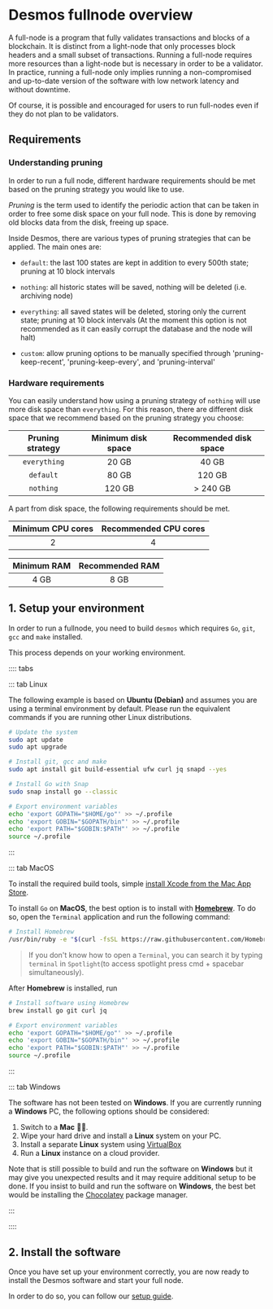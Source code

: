 # Desmos fullnode overview

A full-node is a program that fully validates transactions and blocks of a blockchain. It is distinct from a light-node
that only processes block headers and a small subset of transactions. Running a full-node requires more resources than a
light-node but is necessary in order to be a validator. In practice, running a full-node only implies running a
non-compromised and up-to-date version of the software with low network latency and without downtime.

Of course, it is possible and encouraged for users to run full-nodes even if they do not plan to be validators.

## Requirements

### Understanding pruning

In order to run a full node, different hardware requirements should be met based on the pruning strategy you would like
to use.

*Pruning* is the term used to identify the periodic action that can be taken in order to free some disk space on your
full node. This is done by removing old blocks data from the disk, freeing up space.

Inside Desmos, there are various types of pruning strategies that can be applied. The main ones are:

- `default`: the last 100 states are kept in addition to every 500th state; pruning at 10 block intervals

- `nothing`: all historic states will be saved, nothing will be deleted (i.e. archiving node)

- `everything`: all saved states will be deleted, storing only the current state; pruning at 10 block intervals (At the moment this option is not recommended as it can easily corrupt the database and the node will halt)

- `custom`: allow pruning options to be manually specified through 'pruning-keep-recent', 'pruning-keep-every', and 'pruning-interval'

### Hardware requirements

You can easily understand how using a pruning strategy of `nothing` will use more disk space than `everything`. For this
reason, there are different disk space that we recommend based on the pruning strategy you choose:

| Pruning strategy | Minimum disk space | Recommended disk space |
| :--------------: | :----------------: | :--------------------: |
| `everything` | 20 GB | 40 GB |
| `default` | 80 GB | 120 GB |
| `nothing` | 120 GB | \> 240 GB |

A part from disk space, the following requirements should be met.

| Minimum CPU cores | Recommended CPU cores |
| :---------------: | :-------------------: |
| 2 | 4 |

| Minimum RAM | Recommended RAM |
| :---------------: | :-------------------: |
| 4 GB | 8 GB |

## 1. Setup your environment

In order to run a fullnode, you need to build `desmos` which requires `Go`, `git`, `gcc` and `make` installed.

This process depends on your working environment.

:::: tabs

::: tab Linux

The following example is based on **Ubuntu (Debian)** and assumes you are using a terminal environment by default.
Please run the equivalent commands if you are running other Linux distributions.

```bash
# Update the system
sudo apt update
sudo apt upgrade

# Install git, gcc and make
sudo apt install git build-essential ufw curl jq snapd --yes

# Install Go with Snap
sudo snap install go --classic

# Export environment variables
echo 'export GOPATH="$HOME/go"' >> ~/.profile
echo 'export GOBIN="$GOPATH/bin"' >> ~/.profile
echo 'export PATH="$GOBIN:$PATH"' >> ~/.profile
source ~/.profile
```

:::

::: tab MacOS

To install the required build tools,
simple [install Xcode from the Mac App Store](https://apps.apple.com/hk/app/xcode/id497799835?l=en&mt=12).

To install `Go` on __MacOS__, the best option is to install with [__Homebrew__](https://brew.sh/). To do so, open
the `Terminal` application and run the following command:

```bash
# Install Homebrew
/usr/bin/ruby -e "$(curl -fsSL https://raw.githubusercontent.com/Homebrew/install/master/install)"
```

> If you don't know how to open a `Terminal`, you can search it by typing `terminal` in `Spotlight`(to access spotlight press cmd + spacebar simultaneously).

After __Homebrew__ is installed, run

```bash
# Install software using Homebrew
brew install go git curl jq

# Export environment variables
echo 'export GOPATH="$HOME/go"' >> ~/.profile
echo 'export GOBIN="$GOPATH/bin"' >> ~/.profile
echo 'export PATH="$GOBIN:$PATH"' >> ~/.profile
source ~/.profile
```

:::

::: tab Windows

The software has not been tested on __Windows__. If you are currently running a __Windows__ PC, the following options
should be considered:

1. Switch to a __Mac__ 👨‍💻.
2. Wipe your hard drive and install a __Linux__ system on your PC.
3. Install a separate __Linux__ system using [VirtualBox](https://www.virtualbox.org/wiki/Downloads)
4. Run a __Linux__ instance on a cloud provider.

Note that is still possible to build and run the software on __Windows__ but it may give you unexpected results and it
may require additional setup to be done. If you insist to build and run the software on __Windows__, the best bet would
be installing the [Chocolatey](https://chocolatey.org/) package manager.

:::

::::

## 2. Install the software

Once you have set up your environment correctly, you are now ready to install the Desmos software and start your full
node.

In order to do so, you can follow our [setup guide](setup.md).
